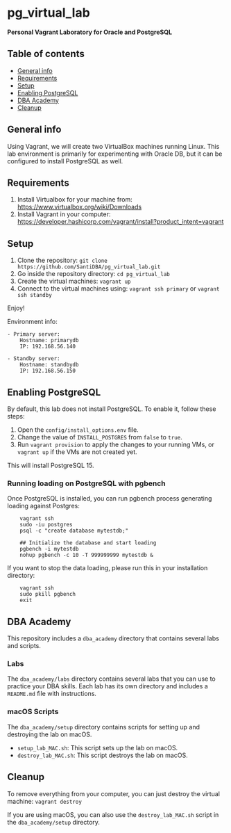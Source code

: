 # pg_virtual_lab
**Personal Vagrant Laboratory for Oracle and PostgreSQL**

## Table of contents
* [General info](#general-info)
* [Requirements](#requirements)
* [Setup](#setup)
* [Enabling PostgreSQL](#enabling-postgresql)
* [DBA Academy](#dba-academy)
* [Cleanup](#cleanup)

## General info
Using Vagrant, we will create two VirtualBox machines running Linux.
This lab environment is primarily for experimenting with Oracle DB, but it can be configured to install PostgreSQL as well.

## Requirements

1. Install Virtualbox for your machine from: https://www.virtualbox.org/wiki/Downloads
2. Install Vagrant in your computer: https://developer.hashicorp.com/vagrant/install?product_intent=vagrant

## Setup

1. Clone the repository: `git clone https://github.com/SantiDBA/pg_virtual_lab.git`
2. Go inside the repository directory: `cd pg_virtual_lab`
3. Create the virtual machines: `vagrant up`
4. Connect to the virtual machines using: `vagrant ssh primary` or `vagrant ssh standby`

Enjoy!

Environment info:

```
- Primary server:
    Hostname: primarydb
    IP: 192.168.56.140

- Standby server:
    Hostname: standbydb
    IP: 192.168.56.150
```

## Enabling PostgreSQL

By default, this lab does not install PostgreSQL. To enable it, follow these steps:

1.  Open the `config/install_options.env` file.
2.  Change the value of `INSTALL_POSTGRES` from `false` to `true`.
3.  Run `vagrant provision` to apply the changes to your running VMs, or `vagrant up` if the VMs are not created yet.

This will install PostgreSQL 15.

### Running loading on PostgreSQL with pgbench

Once PostgreSQL is installed, you can run pgbench process generating loading against Postgres:

```
    vagrant ssh
    sudo -iu postgres
    psql -c "create database mytestdb;" 

    ## Initialize the database and start loading
    pgbench -i mytestdb 
    nohup pgbench -c 10 -T 999999999 mytestdb &
```

If you want to stop the data loading, please run this in your installation directory:

```
    vagrant ssh
    sudo pkill pgbench
    exit
```

## DBA Academy

This repository includes a `dba_academy` directory that contains several labs and scripts.

### Labs

The `dba_academy/labs` directory contains several labs that you can use to practice your DBA skills. Each lab has its own directory and includes a `README.md` file with instructions.

### macOS Scripts

The `dba_academy/setup` directory contains scripts for setting up and destroying the lab on macOS.

*   `setup_lab_MAC.sh`: This script sets up the lab on macOS.
*   `destroy_lab_MAC.sh`: This script destroys the lab on macOS.

## Cleanup

To remove everything from your computer, you can just destroy the virtual machine: `vagrant destroy`

If you are using macOS, you can also use the `destroy_lab_MAC.sh` script in the `dba_academy/setup` directory.